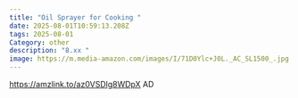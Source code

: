 ```yaml
---
title: "Oil Sprayer for Cooking "
date: 2025-08-01T10:59:13.208Z
tags: 2025-08-01
Category: other
description: "8.xx "
image: https://m.media-amazon.com/images/I/71D0Ylc+J0L._AC_SL1500_.jpg
---
```

https://amzlink.to/az0VSDlg8WDpX
AD